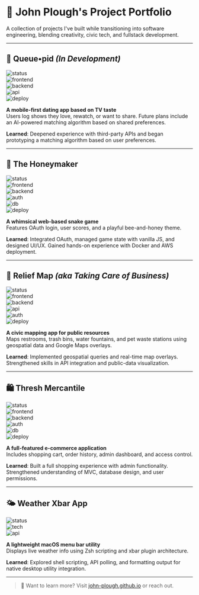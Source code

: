 # 👋 John Plough's Project Portfolio

A collection of projects I've built while transitioning into software engineering, blending creativity, civic tech, and fullstack development.

---

## 🎯 Queue•pid _(In Development)_

![status](https://img.shields.io/badge/status-in--progress-yellow)  
![frontend](https://img.shields.io/badge/frontend-React%20%2B%20TailwindCSS-blue)  
![backend](https://img.shields.io/badge/backend-Ruby%20on%20Rails-red)  
![api](https://img.shields.io/badge/API-TMDb-lightgrey)  
![deploy](https://img.shields.io/badge/deploy-pending-inactive)

**A mobile-first dating app based on TV taste**  
Users log shows they love, rewatch, or want to share. Future plans include an AI-powered matching algorithm based on shared preferences.

**Learned**: Deepened experience with third-party APIs and began prototyping a matching algorithm based on user preferences.

---

## 🐝 The Honeymaker

![status](https://img.shields.io/badge/status-live-brightgreen)  
![frontend](https://img.shields.io/badge/frontend-Vanilla%20JS%20%7C%20HTML%20%7C%20CSS-blue)  
![backend](https://img.shields.io/badge/backend-Ruby%20on%20Rails-red)  
![auth](https://img.shields.io/badge/auth-Google%20%26%20GitHub%20OAuth-orange)  
![db](https://img.shields.io/badge/database-PostgreSQL-blueviolet)  
![deploy](https://img.shields.io/badge/deploy-Render-success)

**A whimsical web-based snake game**  
Features OAuth login, user scores, and a playful bee-and-honey theme.

**Learned**: Integrated OAuth, managed game state with vanilla JS, and designed UI/UX. Gained hands-on experience with Docker and AWS deployment.

---

## 🚻 Relief Map _(aka Taking Care of Business)_

![status](https://img.shields.io/badge/status-live-brightgreen)  
![frontend](https://img.shields.io/badge/frontend-React%20%2B%20TailwindCSS-blue)  
![backend](https://img.shields.io/badge/backend-Rails%20API%20%2B%20PostGIS-red)  
![api](https://img.shields.io/badge/API-Google%20Maps-lightgrey)  
![auth](https://img.shields.io/badge/auth-OAuth2-orange)  
![deploy](https://img.shields.io/badge/deploy-Netlify%20%2B%20Render-success)

**A civic mapping app for public resources**  
Maps restrooms, trash bins, water fountains, and pet waste stations using geospatial data and Google Maps overlays.

**Learned**: Implemented geospatial queries and real-time map overlays. Strengthened skills in API integration and public-data visualization.

---

## 🛍️ Thresh Mercantile

![status](https://img.shields.io/badge/status-live-brightgreen)  
![frontend](https://img.shields.io/badge/frontend-React%20%2B%20TailwindCSS-blue)  
![backend](https://img.shields.io/badge/backend-Rails%20API-red)  
![auth](https://img.shields.io/badge/auth-Role--Based--Access-orange)  
![db](https://img.shields.io/badge/database-PostgreSQL-blueviolet)  
![deploy](https://img.shields.io/badge/deploy-Render-success)

**A full-featured e-commerce application**  
Includes shopping cart, order history, admin dashboard, and access control.

**Learned**: Built a full shopping experience with admin functionality. Strengthened understanding of MVC, database design, and user permissions.

---

## 🌤️ Weather Xbar App

![status](https://img.shields.io/badge/status-working-brightgreen)  
![tech](https://img.shields.io/badge/tech-Zsh%20%2F%20xbar-lightgrey)  
![api](https://img.shields.io/badge/API-Weather%20Service-blue)

**A lightweight macOS menu bar utility**  
Displays live weather info using Zsh scripting and xbar plugin architecture.

**Learned**: Explored shell scripting, API polling, and formatting output for native desktop utility integration.

---

> 👀 Want to learn more? Visit [john-plough.github.io](https://john-plough.github.io) or reach out.
